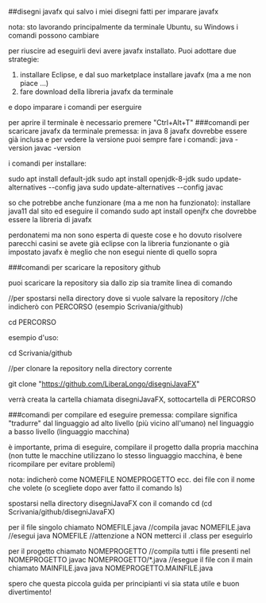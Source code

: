 ##disegni javafx
qui salvo i miei disegni fatti per imparare javafx

nota: sto lavorando principalmente da terminale Ubuntu, su Windows i comandi possono cambiare

per riuscire ad eseguirli devi avere javafx installato.
Puoi adottare due strategie:
1. installare Eclipse, e dal suo marketplace installare javafx (ma a me non piace ...)
2. fare download della libreria javafx da terminale

e dopo imparare i comandi per eserguire

per aprire il terminale è necessario premere "Ctrl+Alt+T"
###comandi per scaricare javafx da terminale
premessa: in java 8 javafx dovrebbe essere già inclusa
e per vedere la versione puoi sempre fare i comandi:
java -version
javac -version

i comandi per installare:

sudo apt install default-jdk
sudo apt install openjdk-8-jdk
sudo update-alternatives --config java
sudo update-alternatives --config javac

so che potrebbe anche funzionare (ma a me non ha funzionato):
installare java11 dal sito
ed eseguire il comando
sudo apt install openjfx
che dovrebbe essere la libreria di javafx

perdonatemi ma non sono esperta di queste cose e ho dovuto risolvere parecchi casini
se avete già eclipse con la libreria funzionante o già impostato javafx è meglio che non esegui niente di quello sopra 

###comandi per scaricare la repository github

puoi scaricare la repository sia dallo zip
sia tramite linea di comando

//per spostarsi nella directory dove si vuole salvare la repository
//che indicherò con PERCORSO (esempio Scrivania/github)

cd PERCORSO

esempio d'uso:

cd Scrivania/github

//per clonare la repository nella directory corrente

git clone "https://github.com/LiberaLongo/disegniJavaFX"

verrà creata la cartella chiamata disegniJavaFX, sottocartella di PERCORSO

###comandi per compilare ed eseguire
premessa:
compilare significa "tradurre" dal linguaggio ad alto livello (più vicino all'umano)
nel linguaggio a basso livello (linguaggio macchina)

è importante, prima di eseguire, compilare il progetto dalla propria macchina
(non tutte le macchine utilizzano lo stesso linguaggio macchina, è bene ricompilare per evitare problemi)

nota:
indicherò come NOMEFILE NOMEPROGETTO ecc. dei file con il nome che volete (o scegliete dopo aver fatto il comando ls)

spostarsi nella directory disegniJavaFX con il comando cd
(cd Scrivania/github/disegniJavaFX)

per il file singolo chiamato NOMEFILE.java
//compila
javac NOMEFILE.java
//esegui
java NOMEFILE
//attenzione a NON metterci il .class per eseguirlo

per il progetto chiamato NOMEPROGETTO
//compila tutti i file presenti nel NOMEPROGETTO
javac NOMEPROGETTO/*.java
//esegue il file con il main chiamato MAINFILE.java
java NOMEPROGETTO.MAINFILE.java

spero che questa piccola guida per principianti vi sia stata utile e buon divertimento!
